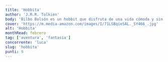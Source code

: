 ```yaml
---
title: 'Hobbita'
author: 'J.R.R. Tolkien'
body: 'Bilbo Bolsón es un hobbit que disfruta de una vida cómoda y sin sobresaltos. Su existencia cambia cuando Gandalf, el mago, y una compañía de enanos lo arrastran a una búsqueda que lo llevará a un encuentro con el dragón Smaug. '
cover: 'https://m.media-amazon.com/images/I/71LSBqieSAL._SY466_.jpg'
alt: 'Hobbita'
monthRead: febrero
tag: ['aventura', 'fantasía']
concorrente: 'luca'
slug: 'hobbita'
punti: 9
---
```

